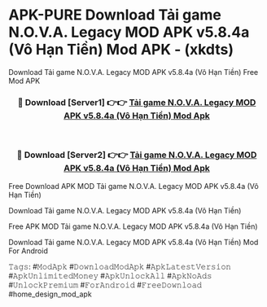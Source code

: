# APK-PURE Download Tải game N.O.V.A. Legacy MOD APK v5.8.4a (Vô Hạn Tiền) Mod APK - (xkdts)
Download Tải game N.O.V.A. Legacy MOD APK v5.8.4a (Vô Hạn Tiền) Free Mod APK

<div align="center">
<h3>🔴 Download [Server1] 👉👉 <a href="https://apk-comot.site?title=Tải_game_N.O.V.A._Legacy_MOD_APK_v5.8.4a_(Vô_Hạn_Tiền)">Tải game N.O.V.A. Legacy MOD APK v5.8.4a (Vô Hạn Tiền) Mod Apk</a></h3><br>

<h3>🔴 Download [Server2] 👉👉 <a href="https://apk-comot.site?title=Tải_game_N.O.V.A._Legacy_MOD_APK_v5.8.4a_(Vô_Hạn_Tiền)">Tải game N.O.V.A. Legacy MOD APK v5.8.4a (Vô Hạn Tiền) Mod Apk</a></h3>
</div>


Free Download APK MOD Tải game N.O.V.A. Legacy MOD APK v5.8.4a (Vô Hạn Tiền)

Download Tải game N.O.V.A. Legacy MOD APK v5.8.4a (Vô Hạn Tiền) 

Free APK MOD Tải game N.O.V.A. Legacy MOD APK v5.8.4a (Vô Hạn Tiền) 

Download Tải game N.O.V.A. Legacy MOD APK v5.8.4a (Vô Hạn Tiền) Mod For Android

𝚃𝚊𝚐𝚜: #𝙼𝚘𝚍𝙰𝚙𝚔 #𝙳𝚘𝚠𝚗𝚕𝚘𝚊𝚍𝙼𝚘𝚍𝙰𝚙𝚔 #𝙰𝚙𝚔𝙻𝚊𝚝𝚎𝚜𝚝𝚅𝚎𝚛𝚜𝚒𝚘𝚗 #𝙰𝚙𝚔𝚄𝚗𝚕𝚒𝚖𝚒𝚝𝚎𝚍𝙼𝚘𝚗𝚎𝚢 #𝙰𝚙𝚔𝚄𝚗𝚕𝚘𝚌𝚔𝙰𝚕𝚕 #𝙰𝚙𝚔𝙽𝚘𝙰𝚍𝚜 #𝚄𝚗𝚕𝚘𝚌𝚔𝙿𝚛𝚎𝚖𝚒𝚞𝚖 #𝙵𝚘𝚛𝙰𝚗𝚍𝚛𝚘𝚒𝚍 #𝙵𝚛𝚎𝚎𝙳𝚘𝚠𝚗𝚕𝚘𝚊𝚍 #home_design_mod_apk